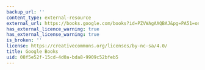 ```yaml
---
backup_url: ''
content_type: external-resource
external_url: https://books.google.com/books?id=PZVWAgAAQBAJ&pg=PA51=onepage#v=onepage&q&f=false
has_external_licence_warning: true
has_external_license_warning: true
is_broken: ''
license: https://creativecommons.org/licenses/by-nc-sa/4.0/
title: Google Books
uid: 08f5e52f-15cd-4d0a-bda8-9909c52bfeb5
---
```

